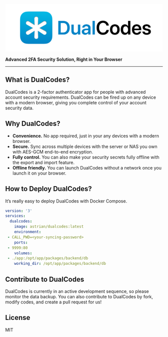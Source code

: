![DualCodes Logo](./marketingassets/bannerlogo@512.png)

**Advanced 2FA Security Solution, Right in Your Browser**

---

## What is DualCodes?
DualCodes is a 2-factor authenticator app for people with advanced account security requirements. DualCodes can be fired up on any device with a modern browser, giving you complete control of your account security data.

## Why DualCodes?
- **Convenience.** No app required, just in your any devices with a modern browser.
- **Secure.** Sync across multiple devices with the server or NAS you own with AES-GCM end-to-end encryption.
- **Fully control.** You can also make your security secrets fully offline with the export and import feature.
- **Offline friendly.** You can launch DualCodes without a network once you launch it on your browser.

## How to Deploy DualCodes?
It’s really easy to deploy DualCodes with Docker Compose.

```yaml
version: '3'
services:
  dualcodes:
    image: astrian/dualcodes:latest
    environment:
 - CALL_PWD=<your-syncing-password>
    ports:
 - 9999:80
    volumes:
 - ./app:/opt/app/packages/backend/db
    working_dir: /opt/app/packages/backend/db
```

## Contribute to DualCodes
DualCodes is currently in an active development sequence, so please monitor the data backup. You can also contribute to DualCodes by fork, modify codes, and create a pull request for us!

## License
MIT